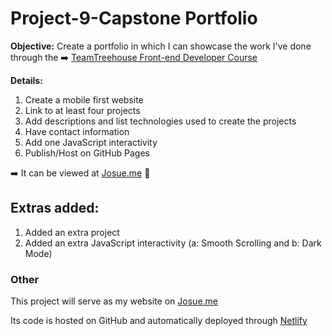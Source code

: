 # Project-9-Capstone Portfolio

**Objective:** Create a portfolio in which I can showcase the work I've done through the  ➡️ [TeamTreehouse Front-end Developer Course](https://teamtreehouse.com/)

**Details:** 
1. Create a mobile first website
2. Link to at least four projects
3. Add descriptions and list technologies used to create the projects
4. Have contact information
5. Add one JavaScript interactivity
6. Publish/Host on GitHub Pages

➡️ It can be viewed at [Josue.me](https://josue.me) 🎉

## Extras added:
1. Added an extra project
2. Added an extra JavaScript interactivity (a: Smooth Scrolling and b: Dark Mode)

### Other

This project will serve as my website on [Josue.me](https://josue.me) 

Its code is hosted on GitHub and automatically deployed through [Netlify](https://netlify.com)
